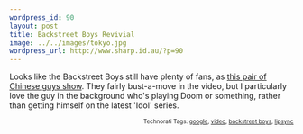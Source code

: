 ```yaml
--- 
wordpress_id: 90
layout: post
title: Backstreet Boys Revivial
image: ../../images/tokyo.jpg
wordpress_url: http://www.sharp.id.au/?p=90
---
```

Looks like the Backstreet Boys still have plenty of fans, as <a href="http://video.google.com/videoplay?docid=-6739710473912337648">this pair of Chinese guys show</a>. They fairly bust-a-move in the video, but I particularly love the guy in the background who's playing Doom or something, rather than getting himself on the latest 'Idol' series.

<p style="font-size: 10px; text-align: right;">Technorati Tags: <a href="http://technorati.com/tag/google" rel="tag">google</a>, <a href="http://technorati.com/tag/video" rel="tag"> video</a>, <a href="http://technorati.com/tag/backstreet%20boys" rel="tag">backstreet boys</a>, <a href="http://technorati.com/tag/lipsync" rel="tag">lipsync</a></p>
